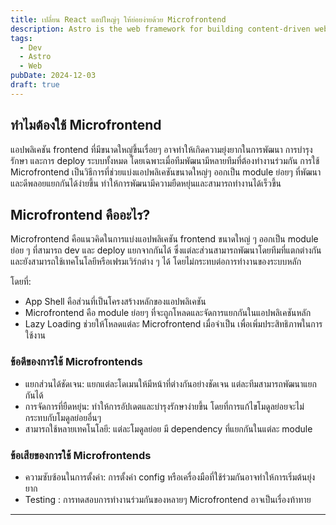 ```yaml
---
title: เปลี่ยน React แอปใหญ่ๆ ให้ย่อยง่ายด้วย Microfrontend
description: Astro is the web framework for building content-driven websites like blogs, marketing, and e-commerce. Astro is best-known for pioneering a new frontend architecture to reduce JavaScript overhead and complexity compared to other frameworks. If you need a website that loads fast and has great SEO, then Astro is for you.
tags:
  - Dev
  - Astro
  - Web
pubDate: 2024-12-03
draft: true
---
```


## ทำไมต้องใช้ Microfrontend

แอปพลิเคชัน frontend ที่มีขนาดใหญ่ขึ้นเรื่อยๆ อาจทำให้เกิดความยุ่งยากในการพัฒนา การบำรุงรักษา และการ deploy ระบบทั้งหมด โดยเฉพาะเมื่อทีมพัฒนามีหลายทีมที่ต้องทำงานร่วมกัน การใช้ Microfrontend เป็นวิธีการที่ช่วยแบ่งแอปพลิเคชันขนาดใหญ่ๆ ออกเป็น module ย่อยๆ ที่พัฒนาและดีพลอยแยกกันได้ง่ายขึ้น ทำให้การพัฒนามีความยืดหยุ่นและสามารถทำงานได้เร็วขึ้น

## Microfrontend คืออะไร?

Microfrontend คือแนวคิดในการแบ่งแอปพลิเคชัน frontend ขนาดใหญ่ ๆ ออกเป็น module ย่อย ๆ ที่สามารถ dev และ deploy แยกจากกันได้ ซึ่งแต่ละส่วนสามารถพัฒนาโดยทีมที่แตกต่างกัน และยังสามารถใช้เทคโนโลยีหรือเฟรมเวิร์กต่าง ๆ ได้ โดยไม่กระทบต่อการทำงานของระบบหลัก

โดยที่:

- App Shell คือส่วนที่เป็นโครงสร้างหลักของแอปพลิเคชัน
- Microfrontend คือ module ย่อยๆ ที่จะถูกโหลดและจัดการแยกกันในแอปพลิเคชันหลัก
- Lazy Loading ช่วยให้โหลดแต่ละ Microfrontend เมื่อจำเป็น เพื่อเพิ่มประสิทธิภาพในการใช้งาน

### ข้อดีของการใช้ Microfrontends

- แยกส่วนได้ชัดเจน: แยกแต่ละโดเมนให้มีหน้าที่ต่างกันอย่างชัดเจน แต่ละทีมสามารถพัฒนาแยกกันได้
- การจัดการที่ยืดหยุ่น: ทำให้การอัปเดตและบำรุงรักษาง่ายขึ้น โดยที่การแก้ไขโมดูลย่อยจะไม่กระทบกับโมดูลย่อยอื่นๆ
- สามารถใช้หลายเทคโนโลยี: แต่ละโมดูลย่อย มี dependency ที่แยกกันในแต่ละ module

### ข้อเสียของการใช้ Microfrontends

- ความซับซ้อนในการตั้งค่า: การตั้งค่า config หรือเครื่องมือที่ใช้ร่วมกันอาจทำให้การเริ่มต้นยุ่งยาก
- Testing : การทดสอบการทำงานร่วมกันของหลายๆ Microfrontend อาจเป็นเรื่องท้าทาย

___















